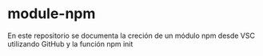 # module-npm
En este repositorio se documenta la creción de un módulo npm desde VSC utilizando GitHub y la función npm init
